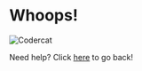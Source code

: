 # Whoops!

![Codercat](https://octodex.github.com/images/codercat.jpg)

Need help? Click [here](..) to go back!
